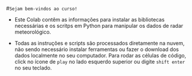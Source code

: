 
#`Sejam bem-vindos ao curso!`

- Este Colab contêm as informações para instalar as bibliotecas necessárias e os scritps em Python para manipular os dados de radar meteorológico.

- Todas as instruções e scripts são processados diretamente na nuvem, não sendo necessário instalar ferramentas ou fazer o download dos dados localmente no seu computador. Para rodar as células de código, click no ícone de `play` no lado esquerdo superior ou digite `shift enter` no seu teclado.
